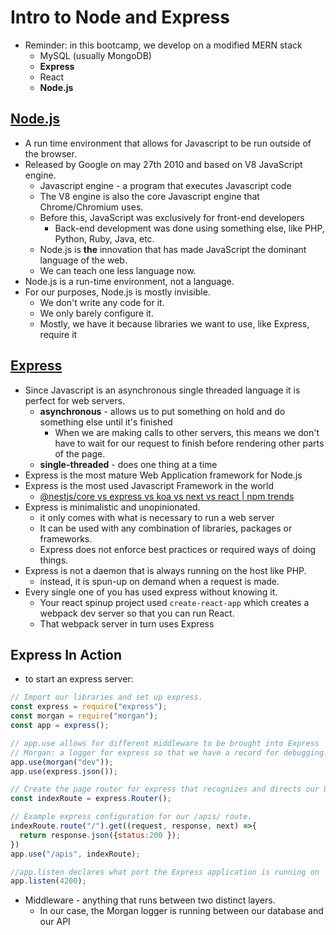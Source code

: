 # Intro to Node and Express
- Reminder: in this bootcamp, we develop on a modified MERN stack
    - MySQL (usually MongoDB)
    - **Express**
    - React
    - **Node.js**

## [Node.js](https://nodejs.org/en/)
- A run time environment that allows for Javascript to be run outside of the browser.
- Released by Google on may 27th 2010 and based on V8 JavaScript engine.
    - Javascript engine - a program that executes Javascript code
    - The V8 engine is also the core Javascript engine that Chrome/Chromium uses.
    - Before this, JavaScript was exclusively for front-end developers
        - Back-end development was done using something else, like PHP, Python, Ruby, Java, etc.
    - Node.js is **the** innovation that has made JavaScript the dominant language of the web.
    - We can teach one less language now.
- Node.js is a run-time environment, not a language.
- For our purposes, Node.js is mostly invisible.
    - We don't write any code for it.
    - We only barely configure it.
    - Mostly, we have it because libraries we want to use, like Express, require it

## [Express](http://expressjs.com/)
- Since Javascript is an asynchronous single threaded language it is perfect for web servers.
    - **asynchronous** - allows us to put something on hold and do something else until it's finished
        - When we are making calls to other servers, this means we don't have to wait for our request to finish before rendering other parts of the page.
    - **single-threaded** - does one thing at a time
- Express is the most mature Web Application framework for Node.js
- Express is the most used Javascript Framework in the world
    - [@nestjs/core vs express vs koa vs next vs react | npm trends](https://www.npmtrends.com/express-vs-koa-vs-next-vs-@nestjs/core-vs-react)
- Express is minimalistic and unopinionated.
    - it only comes with what is necessary to run a web server
    - It can be used with any combination of libraries, packages or frameworks.
    - Express does not enforce best practices or required ways of doing things.
- Express is not a daemon that is always running on the host like PHP.
    - instead, it is spun-up on demand when a request is made.
- Every single one of you has used express without knowing it.
    - Your react spinup project used `create-react-app` which creates a webpack dev server so that you can run React.
    - That webpack server in turn uses Express

## Express In Action

- to start an express server:

```javascript
// Import our libraries and set up express.
const express = require("express");
const morgan = require("morgan");
const app = express();

// app.use allows for different middleware to be brought into Express
// Morgan: a logger for express so that we have a record for debugging.
app.use(morgan("dev"));
app.use(express.json());

// Create the page router for express that recognizes and directs our URLs.
const indexRoute = express.Router();

// Example express configuration for our /apis/ route.
indexRoute.route("/").get((request, response, next) =>{
  return response.json({status:200 });
})
app.use("/apis", indexRoute);

//app.listen declares what port the Express application is running on
app.listen(4200);
```

- Middleware - anything that runs between two distinct layers.
    - In our case, the Morgan logger is running between our database and our API
